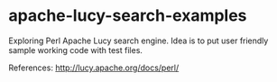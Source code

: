 # apache-lucy-search-examples
Exploring Perl Apache Lucy search engine. Idea is to put user friendly sample working code with test files. 


References:
http://lucy.apache.org/docs/perl/
